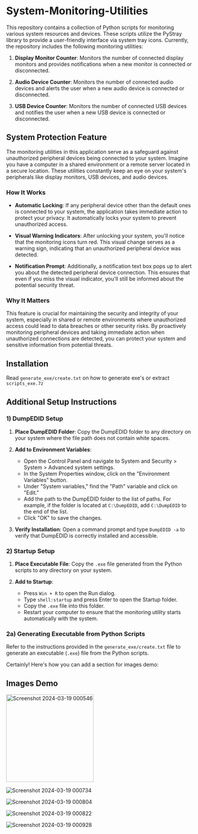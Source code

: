 # System-Monitoring-Utilities

This repository contains a collection of Python scripts for monitoring various system resources and devices. These scripts utilize the PyStray library to provide a user-friendly interface via system tray icons. Currently, the repository includes the following monitoring utilities:

1. **Display Monitor Counter**: Monitors the number of connected display monitors and provides notifications when a new monitor is connected or disconnected.

2. **Audio Device Counter**: Monitors the number of connected audio devices and alerts the user when a new audio device is connected or disconnected.

3. **USB Device Counter**: Monitors the number of connected USB devices and notifies the user when a new USB device is connected or disconnected.

## System Protection Feature

The monitoring utilities in this application serve as a safeguard against unauthorized peripheral devices being connected to your system. Imagine you have a computer in a shared environment or a remote server located in a secure location. These utilities constantly keep an eye on your system's peripherals like display monitors, USB devices, and audio devices.

### How It Works

- **Automatic Locking**: If any peripheral device other than the default ones is connected to your system, the application takes immediate action to protect your privacy. It automatically locks your system to prevent unauthorized access.

- **Visual Warning Indicators**: After unlocking your system, you'll notice that the monitoring icons turn red. This visual change serves as a warning sign, indicating that an unauthorized peripheral device was detected.

- **Notification Prompt**: Additionally, a notification text box pops up to alert you about the detected peripheral device connection. This ensures that even if you miss the visual indicator, you'll still be informed about the potential security threat.

### Why It Matters

This feature is crucial for maintaining the security and integrity of your system, especially in shared or remote environments where unauthorized access could lead to data breaches or other security risks. By proactively monitoring peripheral devices and taking immediate action when unauthorized connections are detected, you can protect your system and sensitive information from potential threats.


## Installation

Read `generate_exe/create.txt` on how to generate exe's or extract `scripts_exe.7z` 

## Additional Setup Instructions

### 1) DumpEDID Setup

1. **Place DumpEDID Folder**: Copy the DumpEDID folder to any directory on your system where the file path does not contain white spaces.

2. **Add to Environment Variables**:
   - Open the Control Panel and navigate to System and Security > System > Advanced system settings.
   - In the System Properties window, click on the "Environment Variables" button.
   - Under "System variables," find the "Path" variable and click on "Edit."
   - Add the path to the DumpEDID folder to the list of paths. For example, if the folder is located at `C:\DumpEDID`, add `C:\DumpEDID` to the end of the list.
   - Click "OK" to save the changes.

3. **Verify Installation**: Open a command prompt and type `DumpEDID -a` to verify that DumpEDID is correctly installed and accessible.

### 2) Startup Setup

1. **Place Executable File**: Copy the `.exe` file generated from the Python scripts to any directory on your system.

2. **Add to Startup**:
   - Press `Win + R` to open the Run dialog.
   - Type `shell:startup` and press Enter to open the Startup folder.
   - Copy the `.exe` file into this folder.
   - Restart your computer to ensure that the monitoring utility starts automatically with the system.

### 2a) Generating Executable from Python Scripts

Refer to the instructions provided in the `generate_exe/create.txt` file to generate an executable (`.exe`) file from the Python scripts.


Certainly! Here's how you can add a section for images demo:

## Images Demo

<img width="236" alt="Screenshot 2024-03-19 000546" src="https://github.com/Sathvik-Rao/System-Monitoring-Utilities/assets/36164509/04bbb169-98b3-430e-892f-271e1ce21c66">

![Screenshot 2024-03-19 000734](https://github.com/Sathvik-Rao/System-Monitoring-Utilities/assets/36164509/4171bf8e-49f0-4844-8dc6-af391b1889e5)

![Screenshot 2024-03-19 000804](https://github.com/Sathvik-Rao/System-Monitoring-Utilities/assets/36164509/6f433b8b-daa7-42d4-becc-ee6b9be42229)

![Screenshot 2024-03-19 000822](https://github.com/Sathvik-Rao/System-Monitoring-Utilities/assets/36164509/97145904-75fb-4dd6-8089-431fd54c9e9f)

![Screenshot 2024-03-19 000928](https://github.com/Sathvik-Rao/System-Monitoring-Utilities/assets/36164509/94ffe228-8bbf-4129-b03e-da78a08fbfa1)


